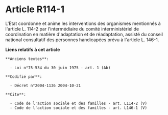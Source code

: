 # Article R114-1

L'Etat coordonne et anime les interventions des organismes mentionnés à l'article L. 114-2 par l'intermédiaire du comité
interministériel de coordination en matière d'adaptation et de réadaptation, assisté du conseil national consultatif des
personnes handicapées prévu à l'article L. 146-1.

**Liens relatifs à cet article**

	**Anciens textes**:

	  - Loi n°75-534 du 30 juin 1975 - art. 1 (Ab)

	**Codifié par**:

	  - Décret n°2004-1136 2004-10-21

	**Cite**:

	  - Code de l'action sociale et des familles - art. L114-2 (V)
	  - Code de l'action sociale et des familles - art. L146-1 (V)
